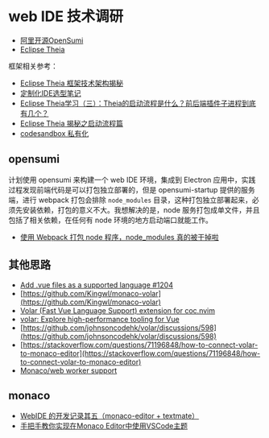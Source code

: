 # web IDE 技术调研

* [阿里开源OpenSumi](https://opensumi.com/zh)
* [Eclipse Theia](https://theia-ide.org/)

框架相关参考：

* [Eclipse Theia 框架技术架构揭秘](https://zhaomenghuan.js.org/blog/theia-tech-architecture.html)
* [定制化IDE选型笔记](http://www.ayqy.net/blog/%E5%AE%9A%E5%88%B6%E5%8C%96ide%E9%80%89%E5%9E%8B%E7%AC%94%E8%AE%B0/)
* [Eclipse Theia学习（三）：Theia的启动流程是什么？前后端插件子进程到底有几个？](https://juejin.cn/post/7025823866878427173)
* [Eclipse Theia 揭秘之启动流程篇](https://blog.csdn.net/lannister_awalys_pay/article/details/117529970)
* [codesandbox 私有化](https://github.com/mcuking/blog/issues/86)


## opensumi

计划使用 opensumi 来构建一个 web IDE 环境，集成到 Electron 应用中，实践过程发现前端代码是可以打包独立部署的，但是 opensumi-startup 提供的服务端，进行 webpack 打包会排除 `node_modules` 目录，这种打包独立部署起来，必须先安装依赖，打包的意义不大。我想解决的是，node 服务打包成单文件，并且包括了相关依赖，在任何有 node 环境的地方启动端口就能工作。

* [使用 Webpack 打包 node 程序，node_modules 真的被干掉啦](https://juejin.cn/post/7158276098776629262)

## 其他思路

* [Add .vue files as a supported language #1204](https://github.com/microsoft/monaco-editor/issues/1204)
* [https://github.com/Kingwl/monaco-volar](https://github.com/Kingwl/monaco-volar)
* [Volar (Fast Vue Language Support) extension for coc.nvim](https://github.com/yaegassy/coc-volar)
* [volar: Explore high-performance tooling for Vue](https://github.com/johnsoncodehk/volar)
* [https://github.com/johnsoncodehk/volar/discussions/598](https://github.com/johnsoncodehk/volar/discussions/598)
* [https://stackoverflow.com/questions/71196848/how-to-connect-volar-to-monaco-editor](https://stackoverflow.com/questions/71196848/how-to-connect-volar-to-monaco-editor)
* [Monaco/web worker support](https://github.com/johnsoncodehk/volar/discussions/598)

## monaco

* [WebIDE 的开发记录其五（monaco-editor + textmate）](https://ubug.io/blog/workpad-part-5)
* [手把手教你实现在Monaco Editor中使用VSCode主题](https://www.cnblogs.com/wanglinmantan/p/15345204.html)

